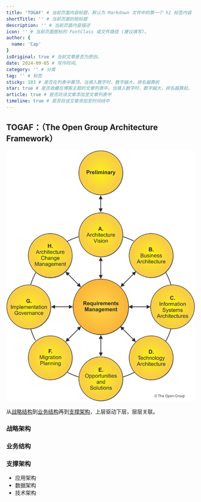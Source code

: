 ```yaml
---
title: 'TOGAF' # 当前页面内容标题，默认为 Markdown 文件中的第一个 h1 标签内容
shortTitle: '' # 当前页面的短标题
description: '' # 当前页面内容描述
icon: '' # 当前页面图标的 FontClass 或文件路径 (建议填写)。
author: {
  name: 'Cap'
}
isOriginal: true # 当前文章是否为原创。
date: 2024-09-05 # 写作时间。
category: '' # 分类
tag: '' # 标签
sticky: 103 # 是否在列表中置顶。当填入数字时，数字越大，排名越靠前
star: true # 是否收藏在博客主题的文章列表中。当填入数字时，数字越大，排名越靠前。
article: true # 是否将该文章添加至文章列表中
timeline: true # 是否将该文章添加至时间线中
---
```


## TOGAF：（The Open Group Architecture Framework）

![123](./images/image.png)

从[战略结构](#战略架构)到[业务结构](#业务结构)再到[支撑架构](#支撑架构)，上层驱动下层，层层关联。

### 战略架构

### 业务结构

### 支撑架构

- 应用架构
- 数据架构
- 技术架构

